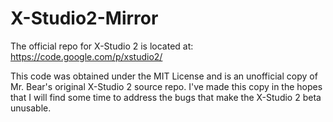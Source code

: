 X-Studio2-Mirror
================
The official repo for X-Studio 2 is located at:
https://code.google.com/p/xstudio2/

This code was obtained under the MIT License and is an unofficial copy of Mr. Bear's original X-Studio 2 source repo. I've made this copy in the hopes that I will find some time to address the bugs that make the X-Studio 2 beta unusable.
